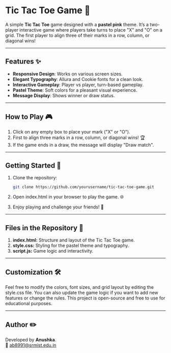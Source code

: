 # Tic Tac Toe Game 🌷

A simple **Tic Tac Toe** game designed with a **pastel pink** theme. It’s a two-player interactive game where players take turns to place "X" and "O" on a grid. The first player to align three of their marks in a row, column, or diagonal wins!

---

## Features ✨
- **Responsive Design**: Works on various screen sizes.
- **Elegant Typography**: Allura and Cookie fonts for a clean look.
- **Interactive Gameplay**: Player vs player, turn-based gameplay.
- **Pastel Theme**: Soft colors for a pleasant visual experience.
- **Message Display**: Shows winner or draw status.

---

## How to Play 🎮
1. Click on any empty box to place your mark ("X" or "O").
2. First to align three marks in a row, column, or diagonal wins! 🏆
3. If the game ends in a draw, the message will display "Draw match".

---

## Getting Started 🚀

1. Clone the repository:
   ```bash
   git clone https://github.com/yourusername/tic-tac-toe-game.git
   
2. Open index.html in your browser to play the game. 🌐

3. Enjoy playing and challenge your friends! 🎉

---

## Files in the Repository 📂

1. **index.html:** Structure and layout of the Tic Tac Toe game.
2. **style.css:** Styling for the pastel theme and typography.
3. **script.js:** Game logic and interactivity.

--- 

## Customization 🛠️
Feel free to modify the colors, font sizes, and grid layout by editing the style.css file. You can also update the game logic if you want to add new features or change the rules. This project is open-source and free to use for educational purposes.

---

## Author ✏️
Developed by **Anushka**. <br>
📧 [ab8991@srmist.edu.in](mailto:ab8991@srmist.edu.in)

